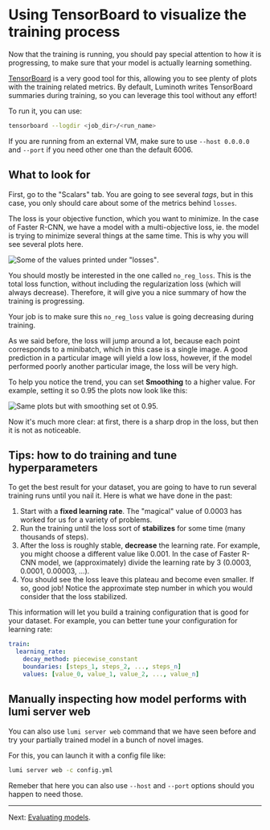 # Using TensorBoard to visualize the training process

Now that the training is running, you should pay special attention to how it is
progressing, to make sure that your model is actually learning something.

[TensorBoard](https://www.tensorflow.org/guide/summaries_and_tensorboard) is a very good
tool for this, allowing you to see plenty of plots with the training related metrics. By
default, Luminoth writes TensorBoard summaries during training, so you can leverage this
tool without any effort!

To run it, you can use:

```bash
tensorboard --logdir <job_dir>/<run_name>
```

If you are running from an external VM, make sure to use `--host 0.0.0.0` and `--port` if you need other one than the default 6006.

## What to look for

First, go to the "Scalars" tab. You are going to see several _tags_, but in this case, you only should care about some of the metrics behind `losses`.

The loss is your objective function, which you want to minimize. In the case of Faster R-CNN, we have a model with a multi-objective loss, ie. the model is trying to minimize several things at the same time. This is why you will see several plots here.

![Some of the values printed under "losses"](https://user-images.githubusercontent.com/1590959/44644846-5ddac700-a98a-11e8-941a-b66db607e486.png).

You should mostly be interested in the one called `no_reg_loss`. This is the total loss function, without including the regularization loss (which will always decrease). Therefore, it will give you a nice summary of how the training is progressing.

Your job is to make sure this `no_reg_loss` value is going decreasing during training.

As we said before, the loss will jump around a lot, because each point corresponds to a minibatch, which in this case is a single image. A good prediction in a particular image will yield a low loss, however, if the model performed poorly another particular image, the loss will be very high.

To help you notice the trend, you can set **Smoothing** to a higher value. For example, setting it so 0.95 the plots now look like this:

![Same plots but with smoothing set ot 0.95.](https://user-images.githubusercontent.com/1590959/44645066-215b9b00-a98b-11e8-8ad7-7049d5e6b724.png)

Now it's much more clear: at first, there is a sharp drop in the loss, but then it is not as noticeable.

## Tips: how to do training and tune hyperparameters

To get the best result for your dataset, you are going to have to run several training
runs until you nail it. Here is what we have done in the past:

1. Start with a **fixed learning rate**. The "magical" value of 0.0003 has worked for us
   for a variety of problems.
2. Run the training until the loss sort of **stabilizes** for some time (many thousands of
   steps).
3. After the loss is roughly stable, **decrease** the learning rate. For example, you
   might choose a different value like 0.001. In the case of Faster R-CNN model, we
   (approximately) divide the learning rate by 3 (0.0003, 0.0001, 0.00003, ...).
4. You should see the loss leave this plateau and become even smaller. If so, good job!
   Notice the approximate step number in which you would consider that the loss
   stabilized.

This information will let you build a training configuration that is good for your dataset. For example, you can better tune your configuration for learning rate:

```yml
train:
  learning_rate:
    decay_method: piecewise_constant
    boundaries: [steps_1, steps_2, ..., steps_n]
    values: [value_0, value_1, value_2, ..., value_n]
```

## Manually inspecting how model performs with lumi server web

You can also use `lumi server web` command that we have seen before and try your partially trained model in a bunch of novel images.

For this, you can launch it with a config file like:

```bash
lumi server web -c config.yml
```

Remeber that here you can also use `--host` and `--port` options should you happen to need
those.

---

Next: [Evaluating models](/hands-on-2/04-Visualizing-the-training-process.md).